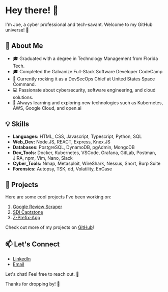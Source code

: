 # Hey there! 👋

I'm Joe, a cyber professional and tech-savant. Welcome to my GitHub universe! 🚀

## 🌟 About Me

- 🎓 Graduated with a degree in Technology Management from Florida Tech.
- 🎓 Completed the Galvanize Full-Stack Software Developer CodeCamp
- 💼 Currently rocking it as a DevSecOps Chief at United States Space Command.
- 💻 Passionate about cybersecurity, software engineering, and cloud solutions.
- 🌱 Always learning and exploring new technologies such as Kubernetes, AWS, Google Cloud, and open.ai 

## 💡 Skills

- **Languages:** HTML, CSS, Javascript, Typescript, Python, SQL
- **Web_Dev:** Node.JS, REACT, Express, Knex.JS
- **Databases:** PostgreSQL, DynamoDB, pgAdmin, MongoDB
- **Dev_Tools:** Docker, Kubernetes, VSCode, Grafana, GitLab, Postman, JIRA, npm, Vim, Nano, Slack
- **Cyber_Tools:** Nmap, Metasploit, WireShark, Nessus, Snort, Burp Suite
- **Forensics:** Autopsy, TSK, dd, Volatility, EnCase

## 🚀 Projects

Here are some cool projects I've been working on:

1. [Google Review Scraper](https://github.com/farrell-j/Google_Review_Scraper)
2. [SDI Captstone](https://github.com/farrell-j/Capstone-Project)
3. [Z-Prefix-App](https://github.com/farrell-j/z-prefix-app)

Check out more of my projects on [GitHub](https://github.com/farrell-j?tab=repositories)!

## 📫 Let's Connect

- [LinkedIn](https://www.linkedin.com/in/joseph-a-farrell-913924117/)
- [Email](mailto:farrell.j@protonmail.com?)

Let's chat! Feel free to reach out. 📩

Thanks for dropping by! 🌟

<!--
**farrell-j/farrell-j** is a ✨ _special_ ✨ repository because its `README.md` (this file) appears on your GitHub profile.

Here are some ideas to get you started:

- 🔭 I’m currently working on ...
- 🌱 I’m currently learning ...
- 👯 I’m looking to collaborate on ...
- 🤔 I’m looking for help with ...
- 💬 Ask me about ...
- 📫 How to reach me: ...
- 😄 Pronouns: ...
- ⚡ Fun fact: ...
-->
